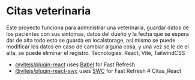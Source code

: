 # Citas veterinaria

Este proyecto funciona para administrar una veterinaria, guardar datos de los pacientes con sus sintomas, datos del dueño y la fecha que se espera dar de alta todo esto se guarda en localstorage, asi mismo se puede modificar los datos en caso de cambiar alguna cosa, y una vez se le de el alta, se puede eliminar el registro.
Tecnologias: React, Vite, TailwindCSS


- [@vitejs/plugin-react](https://github.com/vitejs/vite-plugin-react/blob/main/packages/plugin-react/README.md) uses [Babel](https://babeljs.io/) for Fast Refresh
- [@vitejs/plugin-react-swc](https://github.com/vitejs/vite-plugin-react-swc) uses [SWC](https://swc.rs/) for Fast Refresh
#   C i t a s _ R e a c t 
 
 
